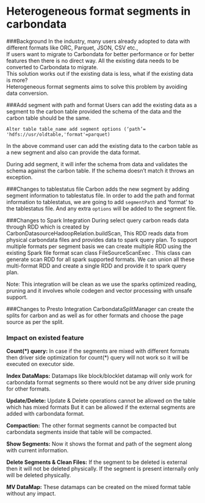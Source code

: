 <!--
    Licensed to the Apache Software Foundation (ASF) under one or more 
    contributor license agreements.  See the NOTICE file distributed with
    this work for additional information regarding copyright ownership. 
    The ASF licenses this file to you under the Apache License, Version 2.0
    (the "License"); you may not use this file except in compliance with 
    the License.  You may obtain a copy of the License at

      http://www.apache.org/licenses/LICENSE-2.0
    
    Unless required by applicable law or agreed to in writing, software 
    distributed under the License is distributed on an "AS IS" BASIS, 
    WITHOUT WARRANTIES OR CONDITIONS OF ANY KIND, either express or implied.
    See the License for the specific language governing permissions and 
    limitations under the License.
-->

# Heterogeneous format segments in carbondata

###Background
In the industry, many users already adopted to data with different formats like ORC, Parquet, JSON, CSV etc.,  
If users want to migrate to Carbondata for better performance or for better features then there is no direct way. 
All the existing data needs to be converted to Carbondata to migrate.  
This solution works out if the existing data is less, what if the existing data is more?   
Heterogeneous format segments aims to solve this problem by avoiding data conversion.

###Add segment with path and format
Users can add the existing data as a segment to the carbon table provided the schema of the data
 and the carbon table should be the same. 

```
Alter table table_name add segment options (‘path’= 'hdfs://usr/oldtable,'format'=parquet)
```
In the above command user can add the existing data to the carbon table as a new segment and also
 can provide the data format.

During add segment, it will infer the schema from data and validates the schema against the carbon table. 
If the schema doesn’t match it throws an exception.

###Changes to tablestatus file
Carbon adds the new segment by adding segment information to tablestatus file. In order to add the path and format information to tablestatus, we are going to add `segmentPath`  and ‘format’  to the tablestatus file. 
And any extra `options` will be added to the segment file.


###Changes to Spark Integration
During select query carbon reads data through RDD which is created by
  CarbonDatasourceHadoopRelation.buildScan, This RDD reads data from physical carbondata files and provides data to spark query plan.
To support multiple formats per segment basis we can create multiple RDD using the existing Spark
 file format scan class FileSourceScanExec . This class can generate scan RDD for all spark supported formats. We can union all these multi-format RDD and create a single RDD and provide it to spark query plan.

Note: This integration will be clean as we use the sparks optimized reading, pruning and it
 involves whole codegen and vector processing with unsafe support.

###Changes to Presto Integration
CarbondataSplitManager can create the splits for carbon and as well as for other formats and 
 choose the page source as per the split.  

### Impact on existed feature
**Count(\*) query:**  In case if the segments are mixed with different formats then driver side
 optimization for count(*) query will not work so it will be executed on executor side.

**Index DataMaps:** Datamaps like block/blocklet datamap will only work for carbondata format
 segments so there would not be any driver side pruning for other formats.

**Update/Delete:** Update & Delete operations cannot be allowed on the table which has mixed formats
But it can be allowed if the external segments are added with carbondata format.

**Compaction:** The other format segments cannot be compacted but carbondata segments inside that
 table will be compacted.

**Show Segments:** Now it shows the format and path of the segment along with current information.

**Delete Segments & Clean Files:**  If the segment to be deleted is external then it will not be
 deleted physically. If the segment is present internally only will be deleted physically.

**MV DataMap:** These datamaps can be created on the mixed format table without any
 impact.
 